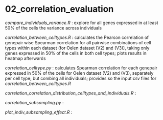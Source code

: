 # 02_correlation_evaluation

*compare_individuals_variance.R* : explore for all genes expressed in at least 50% of the cells the variance across individuals

*correlation_between_celltypes.R* : calculates the Pearson correlation of genepair wise Spearman correlation for all pairwise combinations of cell types within each dataset (for Oelen dataset (V2) and (V3)), taking only genes expressed in 50% of the cells in both cell types; plots results in heatmap afterwards

*correlation_celltype.py* : calculates Spearman correlation for each genepair expressed in 50% of the cells for Oelen dataset (V2) and (V3), separately per cell type, but combing all individuals; provides so the input csv files for *correlation_between_celltypes.R*

*correlation_correlation_distribution_celltypes_and_individuals.R* :

*correlation_subsampling.py* :

*plot_indiv_subsampling_effect.R* :
